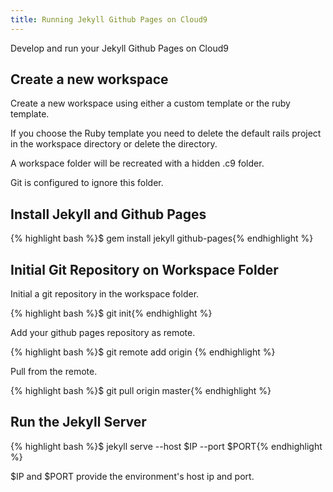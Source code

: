 ```yaml
---
title: Running Jekyll Github Pages on Cloud9
---
```


Develop and run your Jekyll Github Pages on Cloud9

## Create a new workspace

Create a new workspace using either a custom template or the ruby template.

If you choose the Ruby template you need to delete the default rails project in the workspace directory or delete the directory.

A workspace folder will be recreated with a hidden .c9 folder.

Git is configured to ignore this folder.

## Install Jekyll and Github Pages

{% highlight bash %}$ gem install jekyll github-pages{% endhighlight %}

## Initial Git Repository on Workspace Folder

Initial a git repository in the workspace folder.

{% highlight bash %}$ git init{% endhighlight %}

Add your github pages repository as remote.

{% highlight bash %}$ git remote add origin <your repository>{% endhighlight %}

Pull from the remote.

{% highlight bash %}$ git pull origin master{% endhighlight %}

## Run the Jekyll Server

{% highlight bash %}$ jekyll serve --host $IP --port $PORT{% endhighlight %}

$IP and $PORT provide the environment's host ip and port.



